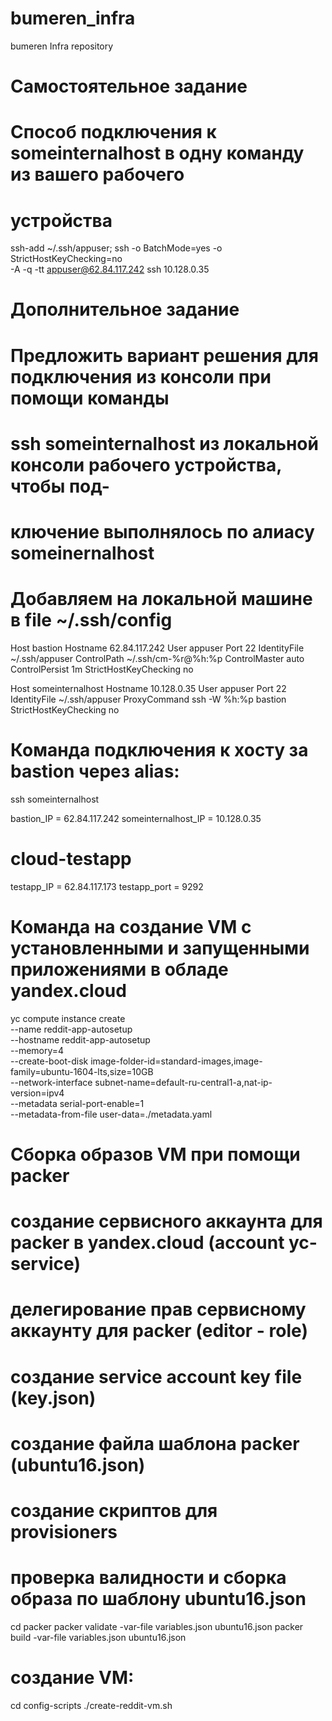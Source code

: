 # bumeren_infra
bumeren Infra repository

# Самостоятельное задание
# Способ подключения к someinternalhost в одну команду из вашего рабочего
# устройства
ssh-add ~/.ssh/appuser; ssh -o BatchMode=yes -o StrictHostKeyChecking=no \
-A -q -tt appuser@62.84.117.242 ssh 10.128.0.35

# Дополнительное задание
# Предложить вариант решения для подключения из консоли при помощи команды
# ssh someinternalhost из локальной консоли рабочего устройства, чтобы под-
# ключение выполнялось по алиасу someinernalhost
# Добавляем на локальной машине в file ~/.ssh/config
Host bastion
   Hostname 62.84.117.242
   User appuser
   Port 22
   IdentityFile ~/.ssh/appuser
   ControlPath ~/.ssh/cm-%r@%h:%p
   ControlMaster auto
   ControlPersist 1m
   StrictHostKeyChecking no

Host someinternalhost
   Hostname 10.128.0.35
   User appuser
   Port 22
   IdentityFile ~/.ssh/appuser
   ProxyCommand ssh -W %h:%p bastion
   StrictHostKeyChecking no

# Команда подключения к хосту за bastion через alias:
ssh someinternalhost

bastion_IP = 62.84.117.242
someinternalhost_IP = 10.128.0.35

# cloud-testapp
testapp_IP = 62.84.117.173
testapp_port = 9292

# Команда на создание VM c установленными и запущенными приложениями в обладе yandex.cloud
yc compute instance create \
  --name reddit-app-autosetup \
  --hostname reddit-app-autosetup \
  --memory=4 \
  --create-boot-disk image-folder-id=standard-images,image-family=ubuntu-1604-lts,size=10GB \
  --network-interface subnet-name=default-ru-central1-a,nat-ip-version=ipv4 \
  --metadata serial-port-enable=1 \
  --metadata-from-file user-data=./metadata.yaml
# Сборка образов VM при помощи packer
# создание сервисного аккаунта для packer в yandex.cloud (account yc-service)
# делегирование прав сервисному аккаунту для packer (editor - role)
# создание service account key file (key.json)
# создание файла шаблона packer (ubuntu16.json)
# cоздание скриптов для provisioners
# проверка валидности и сборка образа по шаблону ubuntu16.json
cd packer
packer validate -var-file variables.json ubuntu16.json
packer build -var-file variables.json ubuntu16.json
# создание VM:
cd config-scripts
./create-reddit-vm.sh
